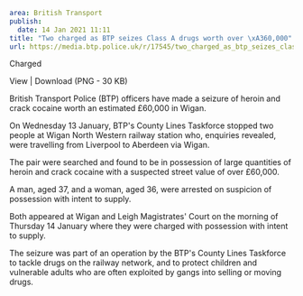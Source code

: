 ```yaml
area: British Transport
publish:
  date: 14 Jan 2021 11:11
title: "Two charged as BTP seizes Class A drugs worth over \xA360,000"
url: https://media.btp.police.uk/r/17545/two_charged_as_btp_seizes_class_a_drugs_worth_ove
```

Charged

View | Download (PNG - 30 KB)

British Transport Police (BTP) officers have made a seizure of heroin and crack cocaine worth an estimated £60,000 in Wigan.

On Wednesday 13 January, BTP's County Lines Taskforce stopped two people at Wigan North Western railway station who, enquiries revealed, were travelling from Liverpool to Aberdeen via Wigan.

The pair were searched and found to be in possession of large quantities of heroin and crack cocaine with a suspected street value of over £60,000.

A man, aged 37, and a woman, aged 36, were arrested on suspicion of possession with intent to supply.

Both appeared at Wigan and Leigh Magistrates' Court on the morning of Thursday 14 January where they were charged with possession with intent to supply.

The seizure was part of an operation by the BTP's County Lines Taskforce to tackle drugs on the railway network, and to protect children and vulnerable adults who are often exploited by gangs into selling or moving drugs.
